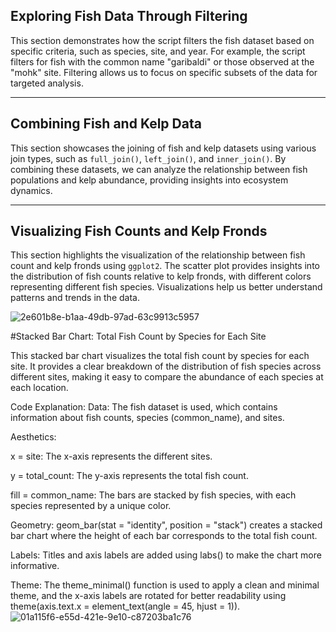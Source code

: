 ## Exploring Fish Data Through Filtering

This section demonstrates how the script filters the fish dataset based on specific criteria, such as species, site, and year. For example, the script filters for fish with the common name "garibaldi" or those observed at the "mohk" site. Filtering allows us to focus on specific subsets of the data for targeted analysis.


---

## Combining Fish and Kelp Data


This section showcases the joining of fish and kelp datasets using various join types, such as `full_join()`, `left_join()`, and `inner_join()`. By combining these datasets, we can analyze the relationship between fish populations and kelp abundance, providing insights into ecosystem dynamics.



---

## Visualizing Fish Counts and Kelp Fronds



This section highlights the visualization of the relationship between fish count and kelp fronds using `ggplot2`. The scatter plot provides insights into the distribution of fish counts relative to kelp fronds, with different colors representing different fish species. Visualizations help us better understand patterns and trends in the data.

![2e601b8e-b1aa-49db-97ad-63c9913c5957](https://github.com/user-attachments/assets/1d2d455c-aa74-4514-b2f9-63adc006788e)


#Stacked Bar Chart: Total Fish Count by Species for Each Site


This stacked bar chart visualizes the total fish count by species for each site. It provides a clear breakdown of the distribution of fish species across different sites, making it easy to compare the abundance of each species at each location.

Code Explanation:
Data: The fish dataset is used, which contains information about fish counts, species (common_name), and sites.

Aesthetics:

x = site: The x-axis represents the different sites.

y = total_count: The y-axis represents the total fish count.

fill = common_name: The bars are stacked by fish species, with each species represented by a unique color.

Geometry: geom_bar(stat = "identity", position = "stack") creates a stacked bar chart where the height of each bar corresponds to the total fish count.

Labels: Titles and axis labels are added using labs() to make the chart more informative.

Theme: The theme_minimal() function is used to apply a clean and minimal theme, and the x-axis labels are rotated for better readability using theme(axis.text.x = element_text(angle = 45, hjust = 1)).
![01a115f6-e55d-421e-9e10-c87203ba1c76](https://github.com/user-attachments/assets/710da465-dc2f-480e-ab29-62a5167657d6)



